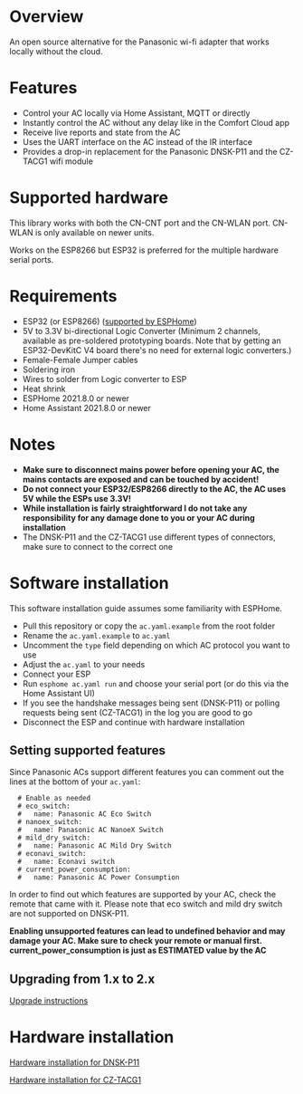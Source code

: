 # Overview

An open source alternative for the Panasonic wi-fi adapter that works locally without the cloud.

# Features

* Control your AC locally via Home Assistant, MQTT or directly
* Instantly control the AC without any delay like in the Comfort Cloud app
* Receive live reports and state from the AC
* Uses the UART interface on the AC instead of the IR interface
* Provides a drop-in replacement for the Panasonic DNSK-P11 and the CZ-TACG1 wifi module

# Supported hardware

This library works with both the CN-CNT port and the CN-WLAN port. CN-WLAN is only available on newer units.

Works on the ESP8266 but ESP32 is preferred for the multiple hardware serial ports.

# Requirements

* ESP32 (or ESP8266) ([supported by ESPHome](https://esphome.io/#devices))
* 5V to 3.3V bi-directional Logic Converter (Minimum 2 channels, available as pre-soldered prototyping boards. Note that by getting an ESP32-DevKitC V4 board there's no need for external logic converters.)
* Female-Female Jumper cables
* Soldering iron
* Wires to solder from Logic converter to ESP
* Heat shrink
* ESPHome 2021.8.0 or newer
* Home Assistant 2021.8.0 or newer

# Notes

* **Make sure to disconnect mains power before opening your AC, the mains contacts are exposed and can be touched by accident!**
* **Do not connect your ESP32/ESP8266 directly to the AC, the AC uses 5V while the ESPs use 3.3V!**
* **While installation is fairly straightforward I do not take any responsibility for any damage done to you or your AC during installation**
* The DNSK-P11 and the CZ-TACG1 use different types of connectors, make sure to connect to the correct one

# Software installation

This software installation guide assumes some familiarity with ESPHome.

* Pull this repository or copy the `ac.yaml.example` from the root folder
* Rename the `ac.yaml.example` to `ac.yaml`
* Uncomment the `type` field depending on which AC protocol you want to use
* Adjust the `ac.yaml` to your needs
* Connect your ESP
* Run `esphome ac.yaml run` and choose your serial port (or do this via the Home Assistant UI)
* If you see the handshake messages being sent (DNSK-P11) or polling requests being sent (CZ-TACG1) in the log you are good to go
* Disconnect the ESP and continue with hardware installation

## Setting supported features

Since Panasonic ACs support different features you can comment out the lines at the bottom of your `ac.yaml`:

```
  # Enable as needed
  # eco_switch:
  #   name: Panasonic AC Eco Switch
  # nanoex_switch:
  #   name: Panasonic AC NanoeX Switch
  # mild_dry_switch:
  #   name: Panasonic AC Mild Dry Switch
  # econavi_switch:
  #   name: Econavi switch
  # current_power_consumption:
  #   name: Panasonic AC Power Consumption
```

In order to find out which features are supported by your AC, check the remote that came with it. Please note that eco switch and mild dry switch are not supported on DNSK-P11.

**Enabling unsupported features can lead to undefined behavior and may damage your AC. Make sure to check your remote or manual first.**
**current_power_consumption is just as ESTIMATED value by the AC**

## Upgrading from 1.x to 2.x

[Upgrade instructions](README.UPGRADING.md)

# Hardware installation

[Hardware installation for DNSK-P11](README.DNSKP11.md)

[Hardware installation for CZ-TACG1](README.CZTACG1.md)
